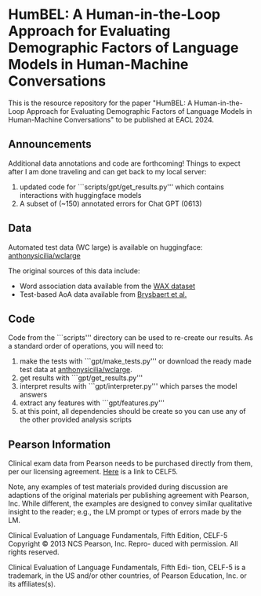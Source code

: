 # HumBEL: A Human-in-the-Loop Approach for Evaluating Demographic Factors of Language Models in Human-Machine Conversations
This is the resource repository for the paper "HumBEL: A Human-in-the-Loop Approach for Evaluating Demographic
Factors of Language Models in Human-Machine Conversations" to be published at EACL 2024.

## Announcements
Additional data annotations and code are forthcoming! Things to expect after I am done traveling and can get back to my local server:
1. updated code for ```scripts/gpt/get_results.py''' which contains interactions with huggingface models
2. A subset of (~150) annotated errors for Chat GPT (0613)

## Data
Automated test data (WC large) is available on huggingface: [anthonysicilia/wclarge](https://huggingface.co/datasets/anthonysicilia/wclarge)

The original sources of this data include:
- Word association data available from the [WAX dataset](https://aclanthology.org/2022.aacl-main.9.pdf)
- Test-based AoA data available from [Brysbaert et al.](https://link.springer.com/article/10.3758/s13428-016-0811-4)

## Code
Code from the ```scripts''' directory can be used to re-create our results. As a standard order of operations, you will need to:
1. make the tests with ```gpt/make_tests.py''' or download the ready made test data at [anthonysicilia/wclarge](https://huggingface.co/datasets/anthonysicilia/wclarge).
2. get results with ```gpt/get_results.py'''
3. interpret results with ```gpt/interpreter.py''' which parses the model answers
4. extract any features with ```gpt/features.py'''
5. at this point, all dependencies should be create so you can use any of the other provided analysis scripts 


## Pearson Information
Clinical exam data from Pearson needs to be purchased directly from them, per our licensing agreement. [Here](https://www.pearsonassessments.com/store/usassessments/en/Store/Professional-Assessments/Speech-%26-Language/Clinical-Evaluation-of-Language-Fundamentals-%7C-Fifth-Edition/p/100000705.html) is a link to CELF5.

Note, any examples of test materials provided during discussion are adaptions of the original materials per publishing agreement with Pearson, Inc. While different, the examples are designed to convey similar qualitative insight to the reader; e.g., the LM prompt or types of errors made by the LM.

Clinical Evaluation of Language Fundamentals, Fifth Edition, CELF-5 Copyright © 2013 NCS Pearson, Inc. Repro- duced with permission. All rights reserved.

Clinical Evaluation of Language Fundamentals, Fifth Edi- tion, CELF-5 is a trademark, in the US and/or other countries, of Pearson Education, Inc. or its affiliates(s).

